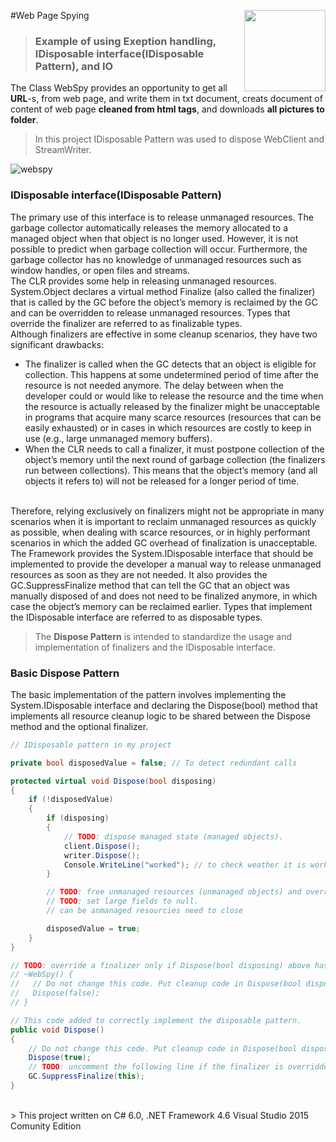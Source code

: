 #Web Page Spying   <img src="https://cloud.githubusercontent.com/assets/24522089/21962098/41a510c8-db36-11e6-95ef-eb392a0a1919.png" align="right" width="130px" height="130px" /> 

> ### Example of using  Exeption handling, IDisposable interface(IDisposable Pattern), and IO

The Class WebSpy provides an opportunity to get all **URL**-s, from web page, and write them in txt document, creats document of content of web page **cleaned from html tags**, and downloads **all pictures to folder**.

> In this project IDisposable Pattern was used to dispose WebClient and StreamWriter.


![webspy](https://cloud.githubusercontent.com/assets/24522089/22568638/04730a4e-e9ae-11e6-9c86-c977235a33bf.gif)

### IDisposable interface(IDisposable Pattern)

The primary use of this interface is to release unmanaged resources. The garbage collector automatically releases the memory allocated to a managed object when that object is no longer used. However, it is not possible to predict when garbage collection will occur. Furthermore, the garbage collector has no knowledge of unmanaged resources such as window handles, or open files and streams.
<br>
The CLR provides some help in releasing unmanaged resources. System.Object declares a virtual method Finalize (also called the finalizer) that is called by the GC before the object’s memory is reclaimed by the GC and can be overridden to release unmanaged resources. Types that override the finalizer are referred to as finalizable types.
<br>
Although finalizers are effective in some cleanup scenarios, they have two significant drawbacks:
<br>
* The finalizer is called when the GC detects that an object is eligible for collection. This happens at some undetermined period of time after the resource is not needed anymore. The delay between when the developer could or would like to release the resource and the time when the resource is actually released by the finalizer might be unacceptable in programs that acquire many scarce resources (resources that can be easily exhausted) or in cases in which resources are costly to keep in use (e.g., large unmanaged memory buffers).
* When the CLR needs to call a finalizer, it must postpone collection of the object’s memory until the next round of garbage collection (the finalizers run between collections). This means that the object’s memory (and all objects it refers to) will not be released for a longer period of time.

<br>
Therefore, relying exclusively on finalizers might not be appropriate in many scenarios when it is important to reclaim unmanaged resources as quickly as possible, when dealing with scarce resources, or in highly performant scenarios in which the added GC overhead of finalization is unacceptable.

<br>
The Framework provides the System.IDisposable interface that should be implemented to provide the developer a manual way to release unmanaged resources as soon as they are not needed. It also provides the GC.SuppressFinalize method that can tell the GC that an object was manually disposed of and does not need to be finalized anymore, in which case the object’s memory can be reclaimed earlier. Types that implement the IDisposable interface are referred to as disposable types.
<br>

> The **Dispose Pattern** is intended to standardize the usage and implementation of finalizers and the IDisposable interface.

### Basic Dispose Pattern

The basic implementation of the pattern involves implementing the System.IDisposable interface and declaring the Dispose(bool) method that implements all resource cleanup logic to be shared between the Dispose method and the optional finalizer.

```c#
// IDisposable pattern in my project

private bool disposedValue = false; // To detect redundant calls

protected virtual void Dispose(bool disposing)
{
    if (!disposedValue)
    {
        if (disposing)
        {
            // TODO: dispose managed state (managed objects).
            client.Dispose();
            writer.Dispose();
            Console.WriteLine("worked"); // to check weather it is working or note
        }

        // TODO: free unmanaged resources (unmanaged objects) and override a finalizer below.
        // TODO: set large fields to null.
        // can be anmanaged resourcies need to close 

        disposedValue = true;
    }
}

// TODO: override a finalizer only if Dispose(bool disposing) above has code to free unmanaged resources.
// ~WebSpy() {
//   // Do not change this code. Put cleanup code in Dispose(bool disposing) above.
//   Dispose(false);
// }

// This code added to correctly implement the disposable pattern.
public void Dispose()
{
    // Do not change this code. Put cleanup code in Dispose(bool disposing) above.
    Dispose(true);
    // TODO: uncomment the following line if the finalizer is overridden above.
    GC.SuppressFinalize(this);
}

```
<br>
> This project written on C# 6.0, .NET Framework 4.6 Visual Studio 2015 Comunity Edition
